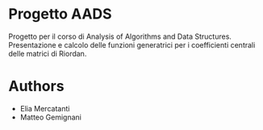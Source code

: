 # Progetto AADS

Progetto per il corso di Analysis of Algorithms and Data Structures. Presentazione e calcolo delle funzioni generatrici per i coefficienti centrali delle matrici di Riordan.

# Authors
- Elia Mercatanti
- Matteo Gemignani